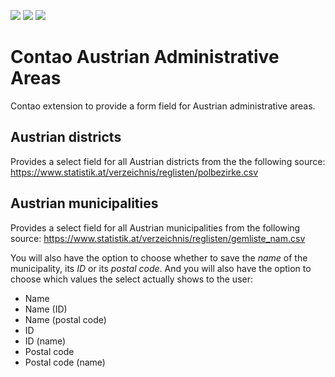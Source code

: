 [![](https://img.shields.io/maintenance/yes/2019.svg)](https://github.com/inspiredminds/contao-austrian-administrative-areas)
[![](https://img.shields.io/packagist/v/inspiredminds/contao-austrian-administrative-areas.svg)](https://packagist.org/packages/inspiredminds/contao-austrian-administrative-areas)
[![](https://img.shields.io/packagist/dt/inspiredminds/contao-austrian-administrative-areas.svg)](https://packagist.org/packages/inspiredminds/contao-austrian-administrative-areas)

Contao Austrian Administrative Areas
=====================

Contao extension to provide a form field for Austrian administrative areas.

## Austrian districts

Provides a select field for all Austrian districts from the the following source: https://www.statistik.at/verzeichnis/reglisten/polbezirke.csv

## Austrian municipalities

Provides a select field for all Austrian municipalities from the following source: https://www.statistik.at/verzeichnis/reglisten/gemliste_nam.csv

You will also have the option to choose whether to save the _name_ of the municipality, its _ID_ or its _postal code_. And you will also have the option to choose which values the select actually shows to the user:

* Name
* Name (ID)
* Name (postal code)
* ID
* ID (name)
* Postal code
* Postal code (name)

